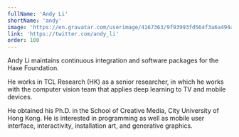 ```yaml
---
fullName: 'Andy Li'
shortName: 'andy'
image: 'https://en.gravatar.com/userimage/4167363/9f93993fd564f3a6a494a2faf984e9f8.jpg?size=400'
link: 'https://twitter.com/andy_li'
order: 100
---
```


Andy Li maintains continuous integration and software packages for the Haxe Foundation.

He works in TCL Research (HK) as a senior researcher, in which he works with the computer vision team that applies deep learning to TV and mobile devices.

He obtained his Ph.D. in the School of Creative Media, City University of Hong Kong. He is interested in programming as well as mobile user interface, interactivity, installation art, and generative graphics.